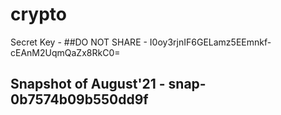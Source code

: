 # crypto


Secret Key - ##DO NOT SHARE - I0oy3rjnIF6GELamz5EEmnkf-cEAnM2UqmQaZx8RkC0=



## Snapshot of August'21 - snap-0b7574b09b550dd9f
